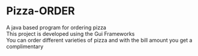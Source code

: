 # Pizza-ORDER
A java based program for ordering pizza <br/>
This project is developed using the Gui Frameworks<br/>
You can order different varieties of pizza and with the bill amount you get a complimentary
